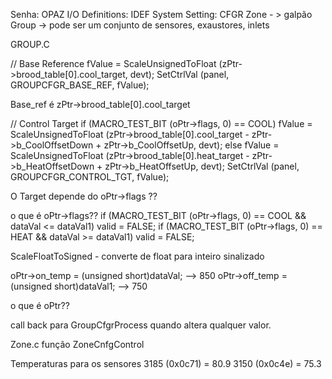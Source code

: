 Senha: OPAZ
I/O Definitions: IDEF
System Setting: CFGR
Zone - > galpão
Group -> pode ser um conjunto de sensores, exaustores, inlets


GROUP.C

// Base Reference
fValue = ScaleUnsignedToFloat (zPtr->brood_table[0].cool_target, devt);
SetCtrlVal (panel, GROUPCFGR_BASE_REF, fValue);

Base_ref é zPtr->brood_table[0].cool_target

// Control Target
if (MACRO_TEST_BIT (oPtr->flags, 0) == COOL)
	fValue = ScaleUnsignedToFloat (zPtr->brood_table[0].cool_target - zPtr->b_CoolOffsetDown + zPtr->b_CoolOffsetUp, devt);
else
	fValue = ScaleUnsignedToFloat (zPtr->brood_table[0].heat_target - zPtr->b_HeatOffsetDown + zPtr->b_HeatOffsetUp, devt);
SetCtrlVal (panel, GROUPCFGR_CONTROL_TGT, fValue);

O Target depende do oPtr->flags ??


o que é oPtr->flags??
if (MACRO_TEST_BIT (oPtr->flags, 0) == COOL && dataVal <= dataVal1)
	valid = FALSE;
if (MACRO_TEST_BIT (oPtr->flags, 0) == HEAT && dataVal >= dataVal1)
	valid = FALSE;


ScaleFloatToSigned  - converte de float para inteiro sinalizado

oPtr->on_temp = (unsigned short)dataVal; --> 850
oPtr->off_temp = (unsigned short)dataVal1; --> 750

o que é oPtr??

call back para GroupCfgrProcess quando altera qualquer valor.



Zone.c
função ZoneCnfgControl 



Temperaturas para os sensores
3185 (0x0c71) = 80.9 
3150 (0x0c4e) = 75.3